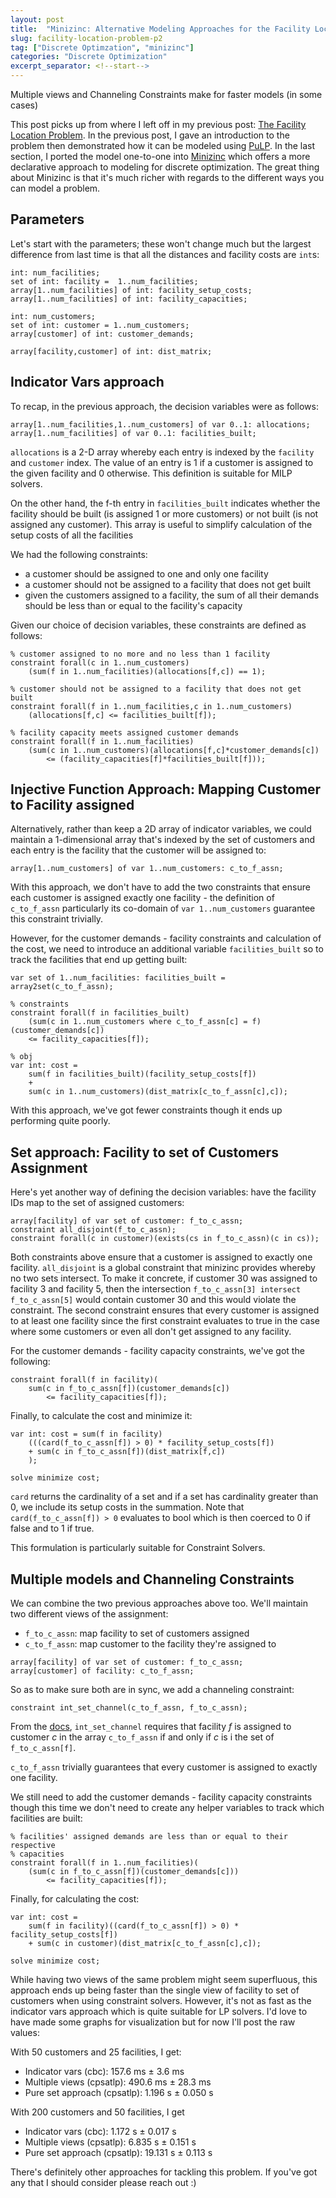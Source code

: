 ```yaml
---
layout: post
title:  "Minizinc: Alternative Modeling Approaches for the Facility Location Problem"
slug: facility-location-problem-p2
tag: ["Discrete Optimzation", "minizinc"]
categories: "Discrete Optimization"
excerpt_separator: <!--start-->
---
```


Multiple views and Channeling Constraints make for faster models (in some cases)

<!--start-->

This post picks up from where I left off in my previous post:
[The Facility Location Problem](https://bnm3k.github.io/blog/facility-location-problem).
In the previous post, I gave an introduction to the problem then demonstrated
how it can be modeled using [PuLP](https://coin-or.github.io/pulp/). In the last
section, I ported the model one-to-one into
[Minizinc](https://www.minizinc.org/) which offers a more declarative approach
to modeling for discrete optimization. The great thing about Minizinc is that
it's much richer with regards to the different ways you can model a problem.

## Parameters

Let's start with the parameters; these won't change much but the largest
difference from last time is that all the distances and facility costs are
`int`s:

```Minizinc
int: num_facilities;
set of int: facility =  1..num_facilities;
array[1..num_facilities] of int: facility_setup_costs;
array[1..num_facilities] of int: facility_capacities;

int: num_customers;
set of int: customer = 1..num_customers;
array[customer] of int: customer_demands;

array[facility,customer] of int: dist_matrix;
```

## Indicator Vars approach

To recap, in the previous approach, the decision variables were as follows:

```Minizinc
array[1..num_facilities,1..num_customers] of var 0..1: allocations;
array[1..num_facilities] of var 0..1: facilities_built;
```

`allocations` is a 2-D array whereby each entry is indexed by the `facility` and
`customer` index. The value of an entry is 1 if a customer is assigned to the
given facility and 0 otherwise. This definition is suitable for MILP solvers.

On the other hand, the f-th entry in `facilities_built` indicates whether the
facility should be built (is assigned 1 or more customers) or not built (is not
assigned any customer). This array is useful to simplify calculation of the
setup costs of all the facilities

We had the following constraints:

- a customer should be assigned to one and only one facility
- a customer should not be assigned to a facility that does not get built
- given the customers assigned to a facility, the sum of all their demands
  should be less than or equal to the facility's capacity

Given our choice of decision variables, these constraints are defined as
follows:

```
% customer assigned to no more and no less than 1 facility
constraint forall(c in 1..num_customers)
    (sum(f in 1..num_facilities)(allocations[f,c]) == 1);

% customer should not be assigned to a facility that does not get built
constraint forall(f in 1..num_facilities,c in 1..num_customers)
    (allocations[f,c] <= facilities_built[f]);

% facility capacity meets assigned customer demands
constraint forall(f in 1..num_facilities)
    (sum(c in 1..num_customers)(allocations[f,c]*customer_demands[c])
        <= (facility_capacities[f]*facilities_built[f]));
```

## Injective Function Approach: Mapping Customer to Facility assigned

Alternatively, rather than keep a 2D array of indicator variables, we could
maintain a 1-dimensional array that's indexed by the set of customers and each
entry is the facility that the customer will be assigned to:

```Minizinc
array[1..num_customers] of var 1..num_customers: c_to_f_assn;
```

With this approach, we don't have to add the two constraints that ensure each
customer is assigned exactly one facility - the definition of `c_to_f_assn`
particularly its co-domain of `var 1..num_customers` guarantee this constraint
trivially.

However, for the customer demands - facility constraints and calculation of the
cost, we need to introduce an additional variable `facilities_built` so to track
the facilities that end up getting built:

```
var set of 1..num_facilities: facilities_built = array2set(c_to_f_assn);

% constraints
constraint forall(f in facilities_built)
    (sum(c in 1..num_customers where c_to_f_assn[c] = f)(customer_demands[c])
    <= facility_capacities[f]);

% obj
var int: cost =
    sum(f in facilities_built)(facility_setup_costs[f])
    +
    sum(c in 1..num_customers)(dist_matrix[c_to_f_assn[c],c]);
```

With this approach, we've got fewer constraints though it ends up performing
quite poorly.

## Set approach: Facility to set of Customers Assignment

Here's yet another way of defining the decision variables: have the facility IDs
map to the set of assigned customers:

```Minizinc
array[facility] of var set of customer: f_to_c_assn;
constraint all_disjoint(f_to_c_assn);
constraint forall(c in customer)(exists(cs in f_to_c_assn)(c in cs));
```

Both constraints above ensure that a customer is assigned to exactly one
facility. `all_disjoint` is a global constraint that minizinc provides whereby
no two sets intersect. To make it concrete, if customer 30 was assigned to
facility 3 and facility 5, then the intersection
`f_to_c_assn[3] intersect f_to_c_assn[5]` would contain customer 30 and this
would violate the constraint. The second constraint ensures that every customer
is assigned to at least one facility since the first constraint evaluates to
true in the case where some customers or even all don't get assigned to any
facility.

For the customer demands - facility capacity constraints, we've got the
following:

```
constraint forall(f in facility)(
    sum(c in f_to_c_assn[f])(customer_demands[c])
        <= facility_capacities[f]);
```

Finally, to calculate the cost and minimize it:

```
var int: cost = sum(f in facility)
    (((card(f_to_c_assn[f]) > 0) * facility_setup_costs[f])
    + sum(c in f_to_c_assn[f])(dist_matrix[f,c])
    );

solve minimize cost;
```

`card` returns the cardinality of a set and if a set has cardinality greater
than 0, we include its setup costs in the summation. Note that
`card(f_to_c_assn[f]) > 0` evaluates to bool which is then coerced to 0 if false
and to 1 if true.

This formulation is particularly suitable for Constraint Solvers.

## Multiple models and Channeling Constraints

We can combine the two previous approaches above too. We'll maintain two
different views of the assignment:

- `f_to_c_assn`: map facility to set of customers assigned
- `c_to_f_assn`: map customer to the facility they're assigned to

```Minizinc
array[facility] of var set of customer: f_to_c_assn;
array[customer] of facility: c_to_f_assn;
```

So as to make sure both are in sync, we add a channeling constraint:

```Minizinc
constraint int_set_channel(c_to_f_assn, f_to_c_assn);
```

From the
[docs](https://www.minizinc.org/doc-2.6.3/en/lib-globals-channeling.html),
`int_set_channel` requires that facility _f_ is assigned to customer _c_ in the
array `c_to_f_assn` if and only if _c_ is i the set of `f_to_c_assn[f]`.

`c_to_f_assn` trivially guarantees that every customer is assigned to exactly
one facility.

We still need to add the customer demands - facility capacity constraints though
this time we don't need to create any helper variables to track which facilities
are built:

```Minizinc
% facilities' assigned demands are less than or equal to their respective
% capacities
constraint forall(f in 1..num_facilities)(
    (sum(c in f_to_c_assn[f])(customer_demands[c]))
        <= facility_capacities[f]);
```

Finally, for calculating the cost:

```
var int: cost = 
    sum(f in facility)((card(f_to_c_assn[f]) > 0) * facility_setup_costs[f])
    + sum(c in customer)(dist_matrix[c_to_f_assn[c],c]);

solve minimize cost;
```

While having two views of the same problem might seem superfluous, this approach
ends up being faster than the single view of facility to set of customers when
using constraint solvers. However, it's not as fast as the indicator vars
approach which is quite suitable for LP solvers. I'd love to have made some
graphs for visualization but for now I'll post the raw values:

With 50 customers and 25 facilities, I get:

- Indicator vars (cbc): 157.6 ms ± 3.6 ms
- Multiple views (cpsatlp): 490.6 ms ± 28.3 ms
- Pure set approach (cpsatlp): 1.196 s ± 0.050 s

With 200 customers and 50 facilities, I get

- Indicator vars (cbc): 1.172 s ± 0.017 s
- Multiple views (cpsatlp): 6.835 s ± 0.151 s
- Pure set approach (cpsatlp): 19.131 s ± 0.113 s

There's definitely other approaches for tackling this problem. If you've got any
that I should consider please reach out :)
